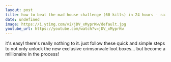 ```yaml
---
layout: post
title: how to beat the mad house challenge (60 kills) in 24 hours - rainbow six siege
date: undefined
image: https://i.ytimg.com/vi/jDV_xMyprKw/default.jpg
youtube_url: https://youtube.com/watch?v=jDV_xMyprKw
---
```


it's easy! there's really nothing to it. just follow these quick and simple steps to not only unlock the new exclusive crimsonvale loot boxes... but become a millionaire in the process!